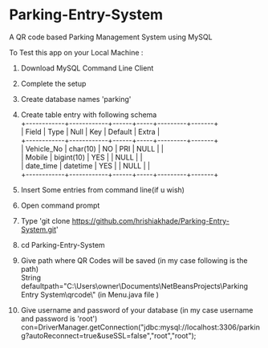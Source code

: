 # Parking-Entry-System
A QR code based Parking Management System using MySQL

 To Test this app on your Local Machine :
 
 1. Download MySQL Command Line Client
 2. Complete the setup
 3. Create database names 'parking'  
 4. Create table entry with following schema  
 +------------+------------+------+-----+---------+-------+  
| Field      | Type       | Null | Key | Default | Extra |  
+------------+------------+------+-----+---------+-------+  
| Vehicle_No  | char(10)   | NO   | PRI | NULL    |       |  
| Mobile       | bigint(10) | YES  |     | NULL    |       |  
| date_time   | datetime   | YES  |     | NULL    |       |  
+------------+------------+------+-----+---------+-------+  

5. Insert Some entries from command line(if u wish)

  6. Open command prompt
  7. Type 'git clone https://github.com/hrishiakhade/Parking-Entry-System.git'  
   8. cd Parking-Entry-System
   9.   Give path where QR Codes will be saved (in my case following is the path)  
    String defaultpath="C:\\Users\\owner\\Documents\\NetBeansProjects\\Parking Entry System\\qrcode\\" (in Menu.java file )  
    
  10. Give username and password of your database (in my case username and password is 'root')    
 con=DriverManager.getConnection("jdbc:mysql://localhost:3306/parking?autoReconnect=true&useSSL=false","root","root");  
   
 
 
